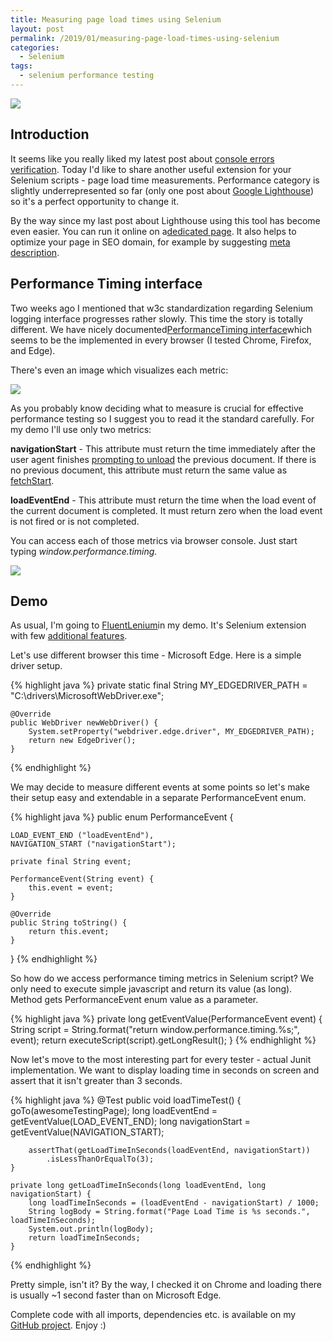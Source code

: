 ```yaml
---
title: Measuring page load times using Selenium
layout: post
permalink: /2019/01/measuring-page-load-times-using-selenium
categories:
  - Selenium
tags:
  - selenium performance testing 
---
```


![](/images/blog/kisscc0-computer-icons-performance-indicator-drawing-bench-performance-by-cyberang3l-5b74ed3ee8fa74.5190956615343895669543.png)

## Introduction

It seems like you really liked my latest post
about [console errors verification](https://www.awesome-testing.com/2019/01/adding-console-error-log-verification.html).
Today I'd like to share another useful extension for your Selenium scripts - page load time measurements. Performance
category is slightly underrepresented so far (only one post
about [Google Lighthouse](https://www.awesome-testing.com/2018/03/five-minutes-performance-report-with.html)) so it's a
perfect opportunity to change it.

By the way since my last post about Lighthouse using this tool has become even easier. You can run it online on
a[dedicated page](https://web.dev/measure). It also helps to optimize your page in SEO domain, for example by
suggesting [meta description](https://github.com/FluentLenium/FluentLenium/pull/687).

## Performance Timing interface

Two weeks ago I mentioned that w3c standardization regarding Selenium logging interface progresses rather slowly. This
time the story is totally different. We have nicely
documented[PerformanceTiming interface](https://www.w3.org/TR/navigation-timing/#sec-navigation-timing-interface)which
seems to be the implemented in every browser (I tested Chrome, Firefox, and Edge).

There's even an image which visualizes each metric:

![](/images/blog/timing-overview.png)

As you probably know deciding what to measure is crucial for effective performance testing so I suggest you to read it
the standard carefully. For my demo I'll use only two metrics:

**navigationStart** - This attribute must return the time immediately after the user agent
finishes [prompting to unload](http://www.w3.org/TR/html5/browsers.html#prompt-to-unload-a-document) the previous
document. If there is no previous document, this attribute must return the same value
as [fetchStart](https://www.w3.org/TR/navigation-timing/#dom-performancetiming-fetchstart).

**loadEventEnd** - This attribute must return the time when the load event of the current document is completed. It must
return zero when the load event is not fired or is not completed.

You can access each of those metrics via browser console. Just start typing _window.performance.timing._

![](/images/blog/perfapi.png)

## Demo

As usual, I'm going to [FluentLenium](https://github.com/FluentLenium/FluentLenium)in my demo. It's Selenium extension
with few [additional features](https://fluentlenium.com/).

Let's use different browser this time - Microsoft Edge. Here is a simple driver setup.

{% highlight java %}
    private static final String MY_EDGEDRIVER_PATH = "C:\\drivers\\MicrosoftWebDriver.exe";

    @Override
    public WebDriver newWebDriver() {
        System.setProperty("webdriver.edge.driver", MY_EDGEDRIVER_PATH);
        return new EdgeDriver();
    }
{% endhighlight %}

We may decide to measure different events at some points so let's make their setup easy and extendable in a separate
PerformanceEvent enum.

{% highlight java %}
public enum PerformanceEvent {

    LOAD_EVENT_END ("loadEventEnd"),
    NAVIGATION_START ("navigationStart");

    private final String event;

    PerformanceEvent(String event) {
        this.event = event;
    }

    @Override
    public String toString() {
        return this.event;
    }
}
{% endhighlight %}

So how do we access performance timing metrics in Selenium script? We only need to execute simple javascript and return
its value (as long). Method gets PerformanceEvent enum value as a parameter.

{% highlight java %}
    private long getEventValue(PerformanceEvent event) {
        String script = String.format("return window.performance.timing.%s;", event);
        return executeScript(script).getLongResult();
    }
{% endhighlight %}

Now let's move to the most interesting part for every tester - actual Junit implementation. We want to display loading
time in seconds on screen and assert that it isn't greater than 3 seconds.

{% highlight java %}
    @Test
    public void loadTimeTest() {
        goTo(awesomeTestingPage);
        long loadEventEnd = getEventValue(LOAD_EVENT_END);
        long navigationStart = getEventValue(NAVIGATION_START);

        assertThat(getLoadTimeInSeconds(loadEventEnd, navigationStart))
            .isLessThanOrEqualTo(3);
    }

    private long getLoadTimeInSeconds(long loadEventEnd, long navigationStart) {
        long loadTimeInSeconds = (loadEventEnd - navigationStart) / 1000;
        String logBody = String.format("Page Load Time is %s seconds.", loadTimeInSeconds);
        System.out.println(logBody);
        return loadTimeInSeconds;
    }
{% endhighlight %}

Pretty simple, isn't it? By the way, I checked it on Chrome and loading there is usually ~1 second faster than on
Microsoft Edge.

Complete code with all imports, dependencies etc. is available on
my [GitHub project](https://github.com/slawekradzyminski/AwesomeTesting/tree/2a1526ea8b07dbd18a7960ffa8845beff5083616/src/test/java/com/awesome/testing/performance/timing).
Enjoy :)
